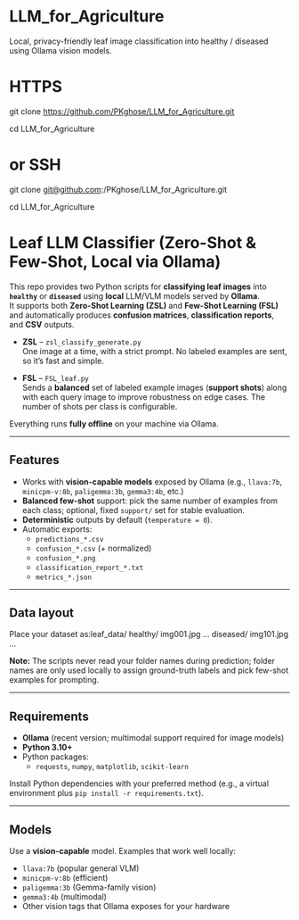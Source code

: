 # LLM_for_Agriculture
Local, privacy-friendly leaf image classification into healthy / diseased using Ollama vision models.



# HTTPS 
git clone https://github.com/PKghose/LLM_for_Agriculture.git

cd LLM_for_Agriculture
# or SSH
git clone git@github.com:/PKghose/LLM_for_Agriculture.git

cd LLM_for_Agriculture


# Leaf LLM Classifier (Zero-Shot & Few-Shot, Local via Ollama)

This repo provides two Python scripts for **classifying leaf images** into **`healthy`** or **`diseased`** using **local** LLM/VLM models served by **Ollama**.  
It supports both **Zero-Shot Learning (ZSL)** and **Few-Shot Learning (FSL)** and automatically produces **confusion matrices**, **classification reports**, and **CSV** outputs.

- **ZSL** – `zsl_classify_generate.py`  
  One image at a time, with a strict prompt. No labeled examples are sent, so it’s fast and simple.

- **FSL** – `FSL_leaf.py`  
  Sends a **balanced** set of labeled example images (**support shots**) along with each query image to improve robustness on edge cases. The number of shots per class is configurable.

Everything runs **fully offline** on your machine via Ollama.

---

## Features

- Works with **vision-capable models** exposed by Ollama (e.g., `llava:7b`, `minicpm-v:8b`, `paligemma:3b`, `gemma3:4b`, etc.)
- **Balanced few-shot** support: pick the same number of examples from each class; optional, fixed `support/` set for stable evaluation.
- **Deterministic** outputs by default (`temperature = 0`).
- Automatic exports:
  - `predictions_*.csv`
  - `confusion_*.csv` (+ normalized)
  - `confusion_*.png`
  - `classification_report_*.txt`
  - `metrics_*.json`

---

## Data layout

Place your dataset as:leaf_data/
healthy/
img001.jpg
...
diseased/
img101.jpg
...


**Note:** The scripts never read your folder names during prediction; folder names are only used locally to assign ground-truth labels and pick few-shot examples for prompting.

---

## Requirements

- **Ollama** (recent version; multimodal support required for image models)
- **Python 3.10+**
- Python packages:
  - `requests`, `numpy`, `matplotlib`, `scikit-learn`

Install Python dependencies with your preferred method (e.g., a virtual environment plus `pip install -r requirements.txt`).

---

## Models

Use a **vision-capable** model. Examples that work well locally:

- `llava:7b` (popular general VLM)
- `minicpm-v:8b` (efficient)
- `paligemma:3b` (Gemma-family vision)
- `gemma3:4b` (multimodal)
- Other vision tags that Ollama exposes for your hardware


